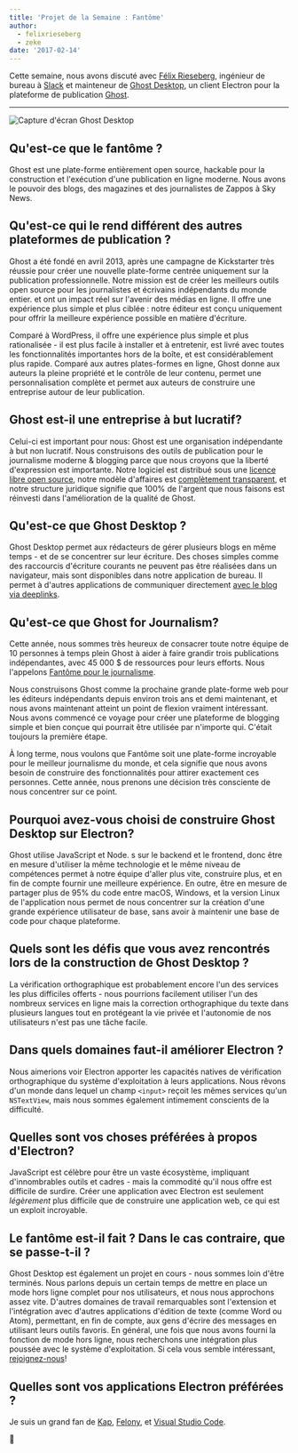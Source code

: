 ```yaml
---
title: 'Projet de la Semaine : Fantôme'
author:
  - felixrieseberg
  - zeke
date: '2017-02-14'
---
```


Cette semaine, nous avons discuté avec [Félix Rieseberg](https://felixrieseberg.com/), ingénieur de bureau à [Slack](https://slack.com/) et mainteneur de [Ghost Desktop](https://ghost.org/downloads/), un client Electron pour la plateforme de publication [Ghost](https://ghost.org/).

---

<div class="pt-5">
  <img src="https://cloud.githubusercontent.com/assets/2289/22913898/7396b0de-f222-11e6-8e5d-147a7ced37a9.png" alt="Capture d'écran Ghost Desktop"> 
</div>

## Qu'est-ce que le fantôme ?

Ghost est une plate-forme entièrement open source, hackable pour la construction et l'exécution d'une publication en ligne moderne. Nous avons le pouvoir des blogs, des magazines et des journalistes de Zappos à Sky News.

## Qu'est-ce qui le rend différent des autres plateformes de publication ?

Ghost a été fondé en avril 2013, après une campagne de Kickstarter très réussie pour créer une nouvelle plate-forme centrée uniquement sur la publication professionnelle. Notre mission est de créer les meilleurs outils open source pour les journalistes et écrivains indépendants du monde entier. et ont un impact réel sur l'avenir des médias en ligne. Il offre une expérience plus simple et plus ciblée : notre éditeur est conçu uniquement pour offrir la meilleure expérience possible en matière d'écriture.

Comparé à WordPress, il offre une expérience plus simple et plus rationalisée - il est plus facile à installer et à entretenir, est livré avec toutes les fonctionnalités importantes hors de la boîte, et est considérablement plus rapide. Comparé aux autres plates-formes en ligne, Ghost donne aux auteurs la pleine propriété et le contrôle de leur contenu, permet une personnalisation complète et permet aux auteurs de construire une entreprise autour de leur publication.

## Ghost est-il une entreprise à but lucratif?

Celui-ci est important pour nous: Ghost est une organisation indépendante à but non lucratif. Nous construisons des outils de publication pour le journalisme moderne & blogging parce que nous croyons que la liberté d'expression est importante. Notre logiciel est distribué sous une [licence libre open source](https://github.com/TryGhost/Ghost), notre modèle d'affaires est [complètement transparent](https://blog.ghost.org/year-3/), et notre structure juridique signifie que 100% de l'argent que nous faisons est réinvesti dans l'amélioration de la qualité de Ghost.

## Qu'est-ce que Ghost Desktop ?

Ghost Desktop permet aux rédacteurs de gérer plusieurs blogs en même temps - et de se concentrer sur leur écriture. Des choses simples comme des raccourcis d'écriture courants ne peuvent pas être réalisées dans un navigateur, mais sont disponibles dans notre application de bureau. Il permet à d'autres applications de communiquer directement [avec le blog via deeplinks](https://github.com/tryghost/ghost-desktop/blob/master/docs/deeplinks.md).

## Qu'est-ce que Ghost for Journalism?

Cette année, nous sommes très heureux de consacrer toute notre équipe de 10 personnes à temps plein Ghost à aider à faire grandir trois publications indépendantes, avec 45 000 $ de ressources pour leurs efforts. Nous l'appelons [Fantôme pour le journalisme](https://ghost.org/journalism/).

Nous construisons Ghost comme la prochaine grande plate-forme web pour les éditeurs indépendants depuis environ trois ans et demi maintenant, et nous avons maintenant atteint un point de flexion vraiment intéressant. Nous avons commencé ce voyage pour créer une plateforme de blogging simple et bien conçue qui pourrait être utilisée par n'importe qui. C'était toujours la première étape.

À long terme, nous voulons que Fantôme soit une plate-forme incroyable pour le meilleur journalisme du monde, et cela signifie que nous avons besoin de construire des fonctionnalités pour attirer exactement ces personnes. Cette année, nous prenons une décision très consciente de nous concentrer sur ce point.

## Pourquoi avez-vous choisi de construire Ghost Desktop sur Electron?

Ghost utilise JavaScript et Node. s sur le backend et le frontend, donc être en mesure d'utiliser la même technologie et le même niveau de compétences permet à notre équipe d'aller plus vite, construire plus, et en fin de compte fournir une meilleure expérience. En outre, être en mesure de partager plus de 95% du code entre macOS, Windows, et la version Linux de l'application nous permet de nous concentrer sur la création d'une grande expérience utilisateur de base, sans avoir à maintenir une base de code pour chaque plateforme.

## Quels sont les défis que vous avez rencontrés lors de la construction de Ghost Desktop ?

La vérification orthographique est probablement encore l'un des services les plus difficiles offerts - nous pourrions facilement utiliser l'un des nombreux services en ligne mais la correction orthographique du texte dans plusieurs langues tout en protégeant la vie privée et l'autonomie de nos utilisateurs n'est pas une tâche facile.

## Dans quels domaines faut-il améliorer Electron ?

Nous aimerions voir Electron apporter les capacités natives de vérification orthographique du système d'exploitation à leurs applications. Nous rêvons d'un monde dans lequel un champ `<input>` reçoit les mêmes services qu'un `NSTextView`, mais nous sommes également intimement conscients de la difficulté.

## Quelles sont vos choses préférées à propos d'Electron?

JavaScript est célèbre pour être un vaste écosystème, impliquant d'innombrables outils et cadres - mais la commodité qu'il nous offre est difficile de surdire. Créer une application avec Electron est seulement _légèrement_ plus difficile que de construire une application web, ce qui est un exploit incroyable.

## Le fantôme est-il fait ? Dans le cas contraire, que se passe-t-il ?

Ghost Desktop est également un projet en cours - nous sommes loin d'être terminés. Nous parlons depuis un certain temps de mettre en place un mode hors ligne complet pour nos utilisateurs, et nous nous approchons assez vite. D'autres domaines de travail remarquables sont l'extension et l'intégration avec d'autres applications d'édition de texte (comme Word ou Atom), permettant, en fin de compte, aux gens d'écrire des messages en utilisant leurs outils favoris. En général, une fois que nous avons fourni la fonction de mode hors ligne, nous recherchons une intégration plus poussée avec le système d'exploitation. Si cela vous semble intéressant, [rejoignez-nous](https://github.com/tryghost/ghost-desktop)!

## Quelles sont vos applications Electron préférées ?

Je suis un grand fan de [Kap](https://getkap.co/), [Felony](https://github.com/henryboldi/felony), et [Visual Studio Code](https://code.visualstudio.com).

👻

